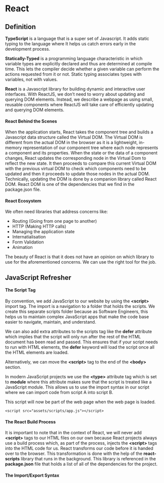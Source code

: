 # React

## Definition

**TypeScript** is a language that is a super set of Javascript. It adds static typing to the language where It helps us catch errors early in the development process.

**Statically-Typed** is a programming language characteristic in which variable types are explicitly declared and thus are determined at compile time. This lets the compiler decide whether a given variable can perform the actions requested from it or not. Static typing associates types with variables, not with values.

**React** is a Javascript library for building dynamic and interactive user interfaces. With ReactJS, we don’t need to worry about updating and querying DOM elements. Instead, we describe a webpage as using small, reusable components where ReactJS will take care of efficiently updating and querying DOM elements.

#### React Behind the Scenes

When the application starts, React takes the component tree and builds a Javascript data structure called the Virtual DOM. The Virtual DOM is different from the actual DOM in the browser as it is a lightweight, in-memory representation of our component tree where each node represents a component and its properties. When the state or the data of a component changes, React updates the corresponding node in the Virtual Dom to reflect the new state. It then proceeds to compare this current Virtual DOM with the previous virtual DOM to check which components need to be updated and then it proceeds to update those nodes in the actual DOM. Technically, updating the DOM is done by a companion library called React DOM. React DOM is one of the dependencies that we find in the package.json file.

#### React Ecosystem

We often need libraries that address concerns like:
- Routing (Going from one page to another)
- HTTP (Making HTTP calls)
- Managing the application state
- Internatialisation
- Form Validation
- Animation

The beauty of React is that it does not have an opinion on which library to use for the aforementioned concerns. We can use the right tool for the job.

## JavaScript Refresher

#### The Script Tag

By convention, we add JavaScript to our website by using the **\<script></script>** import tag. The import is a navigation to a folder that holds the scripts. We create this separate scripts folder because as Software Engineers, this helps us to maintain complex JavaScript apps that make the code base easier to navigate, maintain, and understand.

We can also add extra attributes to the scripts tag like the **defer** attribute which implies that the script will only run after the rest of the HTML document has been read and passed. This ensures that if your script needs to run with HTML elements, the **defer** keyword will load the script once all the HTML elements are loaded.

Alternatively, we can move the **\<script></script>** tag to the end of the **\<body></body>** section.

In modern JavaScript projects we use the **\<type></type>** attribute tag which is set to **module** where this attribute makes sure that the script is treated like a JavaScript module. This allows us to use the import syntax in our script where we can import code from script A into script B.

This script will now be part of the web page when the web page is loaded.

```
<script src="assets/scripts/app.js"></script>
```
#### The React Build Process

It is important to note that in the context of React, we will never add **\<script></script>** tags to our HTML files on our own because React projects always use a build process which, as part of the process, injects the **\<script></script>** tags into the HTML code for us. React transforms our code before it is handed over to the browser. This transformation is done with the help of the **react-scripts** library that runs in the background. This library is referenced in the **package.json** file that holds a list of all of the dependencies for the project.

#### The Import/Export Syntax